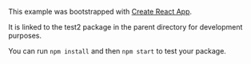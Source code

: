 This example was bootstrapped with [Create React App](https://github.com/facebook/create-react-app).

It is linked to the test2 package in the parent directory for development purposes.

You can run `npm install` and then `npm start` to test your package.

